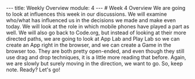 <!-->
---
title: Weekly Overview
module: 4
---

# Week 4 Overview

We are going to look at influences this week in our discussions.  We will examine who/what has influenced us in the decisions we made and make even today.  We will look at the role in which mobile phones have played a part as well.

We will also go back to Code.org, but instead of looking at their more directed paths, we are going to look at App Lab and Play Lab so we can create an App right in the browser, and we can create a Game in the browser too.  They are both pretty open-ended, and even though they still use drag and drop techniques, it is a little more reading that before.  Again, we are slowly but surely moving in the direction, we want to go.  So, keep note.  Ready?  Let's go!